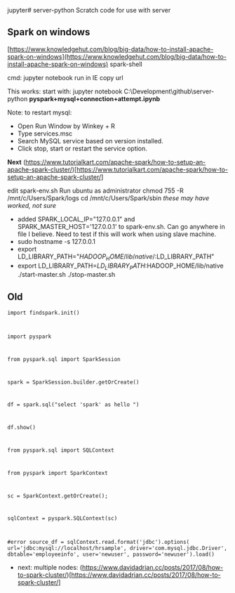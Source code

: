 jupyter# server-python
Scratch code for use with server

## Spark on windows

[https://www.knowledgehut.com/blog/big-data/how-to-install-apache-spark-on-windows](https://www.knowledgehut.com/blog/big-data/how-to-install-apache-spark-on-windows)
spark-shell

cmd: jupyter notebook
run in IE
copy url

This works:
start with: jupyter notebook C:\Development\github\server-python
**pyspark+mysql+connection+attempt.ipynb**

Note: to restart mysql:
* Open Run Window by Winkey + R
* Type services.msc
* Search MySQL service based on version installed.
* Click stop, start or restart the service option.

**Next** (https://www.tutorialkart.com/apache-spark/how-to-setup-an-apache-spark-cluster/)[https://www.tutorialkart.com/apache-spark/how-to-setup-an-apache-spark-cluster/]

edit spark-env.sh
Run ubuntu as administrator
chmod 755 -R /mnt/c/Users/Spark/logs
cd /mnt/c/Users/Spark/sbin
*these may have worked, not sure*
* added SPARK_LOCAL_IP="127.0.0.1" and SPARK_MASTER_HOST='127.0.0.1' to spark-env.sh.  Can go anywhere in file I believe.  Need to test if this will work when using slave machine.
* sudo hostname -s 127.0.0.1 
* export LD_LIBRARY_PATH="$HADOOP_HOME/lib/native/:$LD_LIBRARY_PATH"
* export LD_LIBRARY_PATH=$LD_LIBRARY_PATH:$HADOOP_HOME/lib/native 
./start-master.sh
./stop-master.sh


## Old
<code>import findspark.init()

import pyspark

from pyspark.sql import SparkSession

spark = SparkSession.builder.getOrCreate()

df = spark.sql("select 'spark' as hello ")

df.show()

from pyspark.sql import SQLContext

from pyspark import SparkContext

sc = SparkContext.getOrCreate();

sqlContext = pyspark.SQLContext(sc)

#error
source_df = sqlContext.read.format('jdbc').options(
          url='jdbc:mysql://localhost/hrsample',
          driver='com.mysql.jdbc.Driver',
          dbtable='employeeinfo',
          user='newuser',
          password='newuser').load()
</code>

* next: multiple nodes: (https://www.davidadrian.cc/posts/2017/08/how-to-spark-cluster/)[https://www.davidadrian.cc/posts/2017/08/how-to-spark-cluster/]